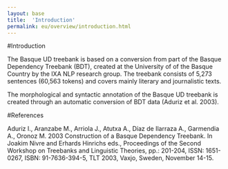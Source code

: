 ```yaml
---
layout: base
title:  'Introduction'
permalink: eu/overview/introduction.html
---
```


#Introduction

The Basque UD treebank is based on a conversion from part of the Basque Dependency Treebank (BDT), created at the University of of the Basque Country by the IXA NLP research group. The treebank consists of 5,273 sentences (60,563 tokens) and covers mainly literary and journalistic texts.

The morphological and syntactic annotation of the Basque UD treebank is created through an automatic conversion of BDT data (Aduriz et al. 2003).

#References

Aduriz I., Aranzabe M., Arriola J., Atutxa A., Díaz de Ilarraza A., Garmendia A., Oronoz M.  2003
Construction of a Basque Dependency Treebank.
In Joakim Nivre and Erhards Hinrichs eds., Proceedings of the Second Workshop on Treebanks and Linguistic Theories, pp.: 201-204, ISSN: 1651-0267, ISBN: 91-7636-394-5, TLT 2003, Vaxjo, Sweden, November 14-15. 
